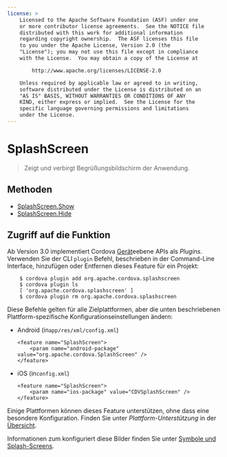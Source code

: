 ```yaml
---
license: >
    Licensed to the Apache Software Foundation (ASF) under one
    or more contributor license agreements.  See the NOTICE file
    distributed with this work for additional information
    regarding copyright ownership.  The ASF licenses this file
    to you under the Apache License, Version 2.0 (the
    "License"); you may not use this file except in compliance
    with the License.  You may obtain a copy of the License at

        http://www.apache.org/licenses/LICENSE-2.0

    Unless required by applicable law or agreed to in writing,
    software distributed under the License is distributed on an
    "AS IS" BASIS, WITHOUT WARRANTIES OR CONDITIONS OF ANY
    KIND, either express or implied.  See the License for the
    specific language governing permissions and limitations
    under the License.
---
```


# SplashScreen

> Zeigt und verbirgt Begrüßungsbildschirm der Anwendung.

## Methoden

*   <a href="splashscreen.show.html">SplashScreen.Show</a>
*   <a href="splashscreen.hide.html">SplashScreen.Hide</a>

## Zugriff auf die Funktion

Ab Version 3.0 implementiert Cordova <a href="../device/device.html">Gerät</a>eebene APIs als *Plugins*. Verwenden Sie der CLI `plugin` Befehl, beschrieben in der Command-Line Interface, hinzufügen oder Entfernen dieses Feature für ein Projekt:

        $ cordova plugin add org.apache.cordova.splashscreen
        $ cordova plugin ls
        [ 'org.apache.cordova.splashscreen' ]
        $ cordova plugin rm org.apache.cordova.splashscreen
    

Diese Befehle gelten für alle Zielplattformen, aber die unten beschriebenen Plattform-spezifische Konfigurationseinstellungen ändern:

*   Android (in`app/res/xml/config.xml`)
    
        <feature name="SplashScreen">
            <param name="android-package" value="org.apache.cordova.SplashScreen" />
        </feature>
        

*   iOS (in`config.xml`)
    
        <feature name="SplashScreen">
            <param name="ios-package" value="CDVSplashScreen" />
        </feature>
        

Einige Plattformen können dieses Feature unterstützen, ohne dass eine besondere Konfiguration. Finden Sie unter *Plattform-Unterstützung* in der <a href="../../guide/overview/index.html">Übersicht</a>.

Informationen zum konfiguriert diese Bilder finden Sie unter <a href="../../config_ref/images.html">Symbole und Splash-Screens</a>.